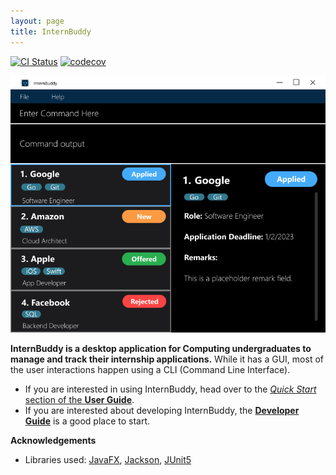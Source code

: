 ```yaml
---
layout: page
title: InternBuddy
---
```


[![CI Status](https://github.com/se-edu/addressbook-level3/workflows/Java%20CI/badge.svg)](https://github.com/AY2223S2-CS2103T-T14-3/tp/actions)
[![codecov](https://codecov.io/gh/AY2223S2-CS2103T-T14-3/tp/branch/master/graph/badge.svg)](https://app.codecov.io/gh/AY2223S2-CS2103T-T14-3/tp)

![Ui](images/Ui.png)

**InternBuddy is a desktop application for Computing undergraduates to manage and track their internship applications.** While it has a GUI, most of the user interactions happen using a CLI (Command Line Interface).

* If you are interested in using InternBuddy, head over to the [_Quick Start_ section of the **User Guide**](https://ay2223s2-cs2103t-t14-3.github.io/tp/DeveloperGuide.html#quick-start).
* If you are interested about developing InternBuddy, the [**Developer Guide**](https://ay2223s2-cs2103t-t14-3.github.io/tp/DeveloperGuide.html) is a good place to start.


**Acknowledgements**

* Libraries used: [JavaFX](https://openjfx.io/), [Jackson](https://github.com/FasterXML/jackson), [JUnit5](https://github.com/junit-team/junit5)
